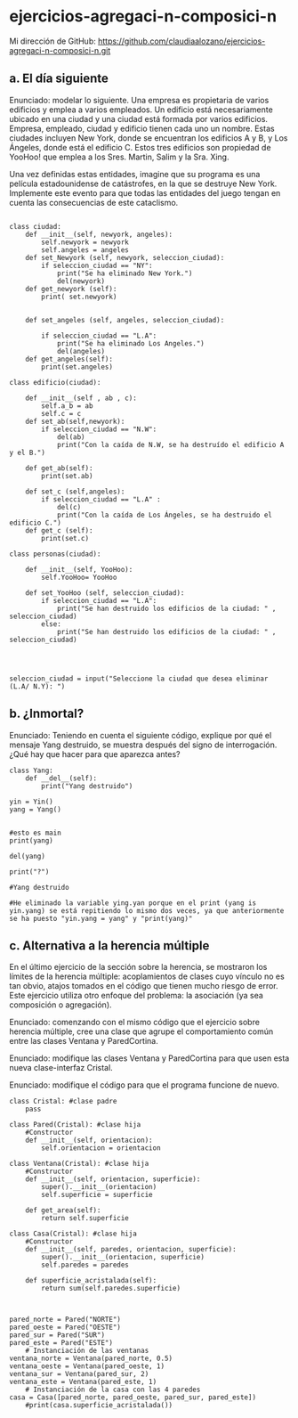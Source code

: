 # ejercicios-agregaci-n-composici-n

Mi dirección de GitHub: https://github.com/claudiaalozano/ejercicios-agregaci-n-composici-n.git

## a. El día siguiente
Enunciado: modelar lo siguiente. Una empresa es propietaria de varios edificios y emplea a varios empleados. Un edificio está necesariamente ubicado en una ciudad y una ciudad está formada por varios edificios. Empresa, empleado, ciudad y edificio tienen cada uno un nombre. Estas ciudades incluyen New York, donde se encuentran los edificios A y B, y Los Ángeles, donde está el edificio C. Estos tres edificios son propiedad de YooHoo! que emplea a los Sres. Martin, Salim y la Sra. Xing.

Una vez definidas estas entidades, imagine que su programa es una película estadounidense de catástrofes, en la que se destruye New York. Implemente este evento para que todas las entidades del juego tengan en cuenta las consecuencias de este cataclismo.
```import os

class ciudad:
    def __init__(self, newyork, angeles):
        self.newyork = newyork
        self.angeles = angeles
    def set_Newyork (self, newyork, seleccion_ciudad):
        if seleccion_ciudad == "NY":
            print("Se ha eliminado New York.")
            del(newyork)
    def get_newyork (self):
        print( set.newyork)


    def set_angeles (self, angeles, seleccion_ciudad):
        
        if seleccion_ciudad == "L.A":
            print("Se ha eliminado Los Angeles.")
            del(angeles)
    def get_angeles(self):
        print(set.angeles)

class edificio(ciudad):
    
    def __init__(self , ab , c):
        self.a_b = ab
        self.c = c
    def set_ab(self,newyork):
        if seleccion_ciudad == "N.W":
            del(ab)
            print("Con la caída de N.W, se ha destruído el edificio A y el B.")
    
    def get_ab(self): 
        print(set.ab)

    def set_c (self,angeles):
        if seleccion_ciudad == "L.A" :
            del(c)
            print("Con la caída de Los Ángeles, se ha destruido el edificio C.")
    def get_c (self):
        print(set.c)

class personas(ciudad):

    def __init__(self, YooHoo):
        self.YooHoo= YooHoo

    def set_YooHoo (self, seleccion_ciudad):
        if seleccion_ciudad == "L.A":
            print("Se han destruido los edificios de la ciudad: " , seleccion_ciudad)
        else:
            print("Se han destruido los edificios de la ciudad: " , seleccion_ciudad)

    


seleccion_ciudad = input("Seleccione la ciudad que desea eliminar (L.A/ N.Y): ")
```

## b. ¿Inmortal?
Enunciado: Teniendo en cuenta el siguiente código, explique por qué el mensaje Yang destruido, se muestra después del signo de interrogación. ¿Qué hay que hacer para que aparezca antes?
```class Yin: pass
class Yang: 
    def __del__(self): 
        print("Yang destruido") 
 
yin = Yin() 
yang = Yang()
 

#esto es main
print(yang) 

del(yang)

print("?") 

#Yang destruido

#He eliminado la variable ying.yan porque en el print (yang is yin.yang) se está repitiendo lo mismo dos veces, ya que anteriormente se ha puesto "yin.yang = yang" y "print(yang)" 
```

## c. Alternativa a la herencia múltiple
En el último ejercicio de la sección sobre la herencia, se mostraron los límites de la herencia múltiple: acoplamientos de clases cuyo vínculo no es tan obvio, atajos tomados en el código que tienen mucho riesgo de error. Este ejercicio utiliza otro enfoque del problema: la asociación (ya sea composición o agregación). 

Enunciado: comenzando con el mismo código que el ejercicio sobre herencia múltiple, cree una clase que agrupe el comportamiento común entre las clases Ventana y ParedCortina.

Enunciado: modifique las clases Ventana y ParedCortina para que usen esta nueva clase-interfaz Cristal.

Enunciado: modifique el código para que el programa funcione de nuevo.
```
class Cristal: #clase padre
    pass

class Pared(Cristal): #clase hija
    #Constructor
    def __init__(self, orientacion):
        self.orientacion = orientacion
        
class Ventana(Cristal): #clase hija
    #Constructor
    def __init__(self, orientacion, superficie):
        super().__init__(orientacion)
        self.superficie = superficie
    
    def get_area(self):
        return self.superficie

class Casa(Cristal): #clase hija
    #Constructor
    def __init__(self, paredes, orientacion, superficie):
        super().__init__(orientacion, superficie)
        self.paredes = paredes
    
    def superficie_acristalada(self):
        return sum(self.paredes.superficie)



pared_norte = Pared("NORTE") 
pared_oeste = Pared("OESTE") 
pared_sur = Pared("SUR") 
pared_este = Pared("ESTE") 
    # Instanciación de las ventanas 
ventana_norte = Ventana(pared_norte, 0.5) 
ventana_oeste = Ventana(pared_oeste, 1) 
ventana_sur = Ventana(pared_sur, 2) 
ventana_este = Ventana(pared_este, 1) 
    # Instanciación de la casa con las 4 paredes 
casa = Casa([pared_norte, pared_oeste, pared_sur, pared_este]) 
    #print(casa.superficie_acristalada()) 
```
